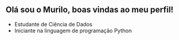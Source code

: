 ## Olá sou o Murilo, boas vindas ao meu perfil!

- Estudante de Ciência de Dados
- Iniciante na linguagem de programação Python
